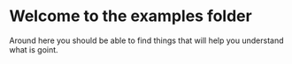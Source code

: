 # Welcome to the examples folder

Around here you should be able to find things that will help you understand what is goint.